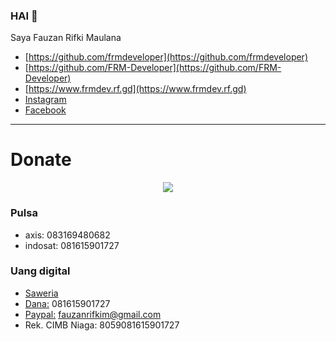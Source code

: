 ### HAI 👋
Saya Fauzan Rifki Maulana
- [https://github.com/frmdeveloper](https://github.com/frmdeveloper)
- [https://github.com/FRM-Developer](https://github.com/FRM-Developer)
- [https://www.frmdev.rf.gd](https://www.frmdev.rf.gd)
- [Instagram](https://instagram.com/frm_developer)
- [Facebook](https://fb.com/fauzan.rifki.m)

___
# Donate
<p align="center" width=100%><img src="https://svgur.com/i/Vtt.svg"></p>

### Pulsa
- axis:  083169480682
- indosat:  081615901727

### Uang digital
- [Saweria](https://saweria.co/frmdeveloper)
- [Dana:](https://link.dana.id/qr/3jstu95e) 081615901727
- [Paypal:](https://paypal.me/frmdeveloper) fauzanrifkim@gmail.com
- Rek. CIMB Niaga: 8059081615901727